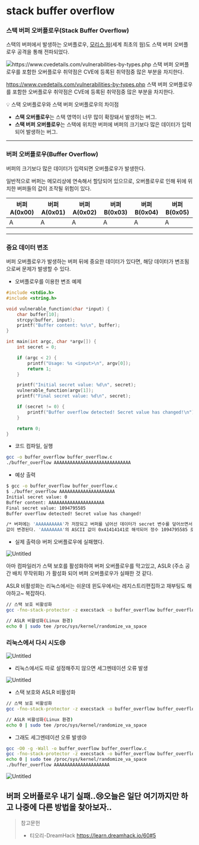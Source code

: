 # stack buffer overflow

### 스택 버퍼 오버플로우(Stack Buffer Overflow)

스택의 버퍼에서 발생하는 오버플로우, [모리스 웜](https://ko.wikipedia.org/wiki/%EB%AA%A8%EB%A6%AC%EC%8A%A4_%EC%9B%9C)(세계 최초의 웜)도 스택 버퍼 오버플로우 공격을 통해 전파되었다.

![https://www.cvedetails.com/vulnerabilities-by-types.php
스택 버퍼 오버플로우를 포함한 오버플로우 취약점은 CVE에 등록된 취약점중 많은 부분을 차지한다.](https://frost-nerine-bfa.notion.site/image/https%3A%2F%2Fprod-files-secure.s3.us-west-2.amazonaws.com%2Fea8dd16e-ce24-4633-b1ef-2f39a7414cd8%2Fe638a65f-2fa0-40d3-80cc-6c3add7938a0%2FVulnerabilities_by_type.png?table=block&id=2abd3d30-e6c4-4d61-b9ce-a7c1d4c6da96&spaceId=ea8dd16e-ce24-4633-b1ef-2f39a7414cd8&width=2000&userId=&cache=v2)

https://www.cvedetails.com/vulnerabilities-by-types.php
스택 버퍼 오버플로우를 포함한 오버플로우 취약점은 CVE에 등록된 취약점중 많은 부분을 차지한다.

<aside>
💡 스택 오버플로우와 스택 버퍼 오버플로우의 차이점

</aside>

- **스택 오버플로우**는 스택 영역이 너무 많이 확장돼서 발생하는 버그.
- **스택 버퍼 오버플로우**는 스택에 위치한 버퍼에 버퍼의 크기보다 많은 데이터가 입력되어 발생하는 버그.

---

### 버퍼 오버플로우(Buffer Overflow)

버퍼의 크기보다 많은 데이터가 입력되면 오버플로우가 발생한다.

일반적으로 버퍼는 메모리상에 연속해서 할당되어 있으므로, 오버플로우로 인해 뒤에 위치한 버퍼들의 값이 조작될 위험이 있다.

| 버퍼 A(0x00) | 버퍼 A(0x01) | 버퍼 A(0x02) | 버퍼 B(0x03) | 버퍼 B(0x04) | 버퍼 B(0x05) |
| --- | --- | --- | --- | --- | --- |
| A | A | A | A | A | A |

---

### 중요 데이터 변조

버퍼 오버플로우가 발생하는 버퍼 뒤에 중요한 데이터가 있다면, 해당 데이터가 변조됨으로써 문제가 발생할 수 있다.

- 오버플로우를 이용한 변조 예제

```c
#include <stdio.h>
#include <string.h>

void vulnerable_function(char *input) {
    char buffer[10];
    strcpy(buffer, input);
    printf("Buffer content: %s\n", buffer);
}

int main(int argc, char *argv[]) {
    int secret = 0;

    if (argc < 2) {
        printf("Usage: %s <input>\n", argv[0]);
        return 1;
    }

    printf("Initial secret value: %d\n", secret);
    vulnerable_function(argv[1]);
    printf("Final secret value: %d\n", secret);

    if (secret != 0) {
        printf("Buffer overflow detected! Secret value has changed!\n");
    }

    return 0;
}

```

- 코드 컴파일, 실행

```bash
gcc -o buffer_overflow buffer_overflow.c
./buffer_overflow AAAAAAAAAAAAAAAAAAAAAAAAAAAAA
```

- 예상 출력

```bash
$ gcc -o buffer_overflow buffer_overflow.c
$ ./buffer_overflow AAAAAAAAAAAAAAAAAAAAA
Initial secret value: 0
Buffer content: AAAAAAAAAAAAAAAAAAAAA
Final secret value: 1094795585
Buffer overflow detected! Secret value has changed!

/* 버퍼에는 'AAAAAAAAAA'가 저장되고 버퍼를 넘어선 데이터가 secret 변수를 덮어쓰면서
값이 변경된다. 'AAAAAAAA'의 ASCII 값이 0x41414141로 해석되어 정수 1094795585 로 출력될 것이다.
```

- 실제 출력😢 버퍼 오버플로우에 실패했다.

![Untitled](https://frost-nerine-bfa.notion.site/image/https%3A%2F%2Fprod-files-secure.s3.us-west-2.amazonaws.com%2Fea8dd16e-ce24-4633-b1ef-2f39a7414cd8%2F5e1edf2b-f663-4622-aa41-36323168cd85%2FUntitled.png?table=block&id=a8108300-52b2-4d86-a63f-143c9cb36db4&spaceId=ea8dd16e-ce24-4633-b1ef-2f39a7414cd8&width=1420&userId=&cache=v2)

아마 컴파일러가 스택 보호를 활성화하여 버퍼 오버플로우를 막고있고, ASLR (주소 공간 배치 무작위화) 가 활성화 되어 버퍼 오버플로우가 실패한 것 같다.

ASLR 비활성화는 리눅스에서는 쉬운데 윈도우에서는 레지스트리편집하고 재부팅도 해야하고~ 복잡하다.

```bash
// 스택 보호 비활성화
gcc -fno-stack-protector -z execstack -o buffer_overflow buffer_overflow.c

// ASLR 비활성화(Linux 환경)
echo 0 | sudo tee /proc/sys/kernel/randomize_va_space
```

### 리눅스에서 다시 시도😢

![Untitled](https://frost-nerine-bfa.notion.site/image/https%3A%2F%2Fprod-files-secure.s3.us-west-2.amazonaws.com%2Fea8dd16e-ce24-4633-b1ef-2f39a7414cd8%2F53416792-ca69-42e3-996a-2bf7b7327fc6%2FUntitled.png?table=block&id=c5df3686-3d9d-49e1-8f26-c58da1e606d8&spaceId=ea8dd16e-ce24-4633-b1ef-2f39a7414cd8&width=1420&userId=&cache=v2)

- 리눅스에서도 따로 설정해주지 않으면 세그멘테이션 오류 발생

![Untitled](https://frost-nerine-bfa.notion.site/image/https%3A%2F%2Fprod-files-secure.s3.us-west-2.amazonaws.com%2Fea8dd16e-ce24-4633-b1ef-2f39a7414cd8%2F9a9e6926-10d2-40a3-80b4-9fd383681bce%2FUntitled.png?table=block&id=84ce7402-769a-4901-a6a6-05f92cae1f57&spaceId=ea8dd16e-ce24-4633-b1ef-2f39a7414cd8&width=1420&userId=&cache=v2)

- 스택 보호와 ASLR 비활성화

```bash
// 스택 보호 비활성화
gcc -fno-stack-protector -z execstack -o buffer_overflow buffer_overflow.c

// ASLR 비활성화(Linux 환경)
echo 0 | sudo tee /proc/sys/kernel/randomize_va_space
```

- 그래도 세그멘테이션 오류 발생😢

```bash
gcc -O0 -g -Wall -o buffer_overflow buffer_overflow.c
gcc -fno-stack-protector -z execstack -o buffer_overflow buffer_overflow.c
echo 0 | sudo tee /proc/sys/kernel/randomize_va_space
./buffer_overflow AAAAAAAAAAAAAAAAAAAAA
```

![Untitled](https://frost-nerine-bfa.notion.site/image/https%3A%2F%2Fprod-files-secure.s3.us-west-2.amazonaws.com%2Fea8dd16e-ce24-4633-b1ef-2f39a7414cd8%2F1b82b2e7-282d-4c6c-a727-be1148cce2ea%2FUntitled.png?table=block&id=17794d99-c319-4c53-8642-134e76b28368&spaceId=ea8dd16e-ce24-4633-b1ef-2f39a7414cd8&width=2000&userId=&cache=v2)

## 버퍼 오버플로우 내기 실패..😢오늘은 일단 여기까지만 하고 나중에 다른 방법을 찾아보자..

> 참고문헌
> 
> - 티오리-DreamHack https://learn.dreamhack.io/60#5
